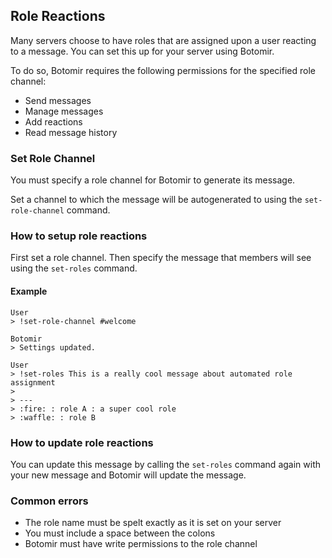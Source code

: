 ## Role Reactions

Many servers choose to have roles that are assigned upon a user reacting to a message. You can set this up for your 
server using Botomir.

To do so, Botomir requires the following permissions for the specified role channel:
- Send messages
- Manage messages
- Add reactions
- Read message history

### Set Role Channel

You must specify a role channel for Botomir to generate its message.

Set a channel to which the message will be autogenerated to using the `set-role-channel` command.

### How to setup role reactions

First set a role channel. Then specify the message that members will see using the `set-roles` command. 

#### Example

```
User
> !set-role-channel #welcome

Botomir 
> Settings updated.

User
> !set-roles This is a really cool message about automated role assignment
>      
> ---
> :fire: : role A : a super cool role
> :waffle: : role B
```

### How to update role reactions

You can update this message by calling the `set-roles` command again with your new message and Botomir will update the message.

### Common errors

- The role name must be spelt exactly as it is set on your server
- You must include a space between the colons
- Botomir must have write permissions to the role channel

